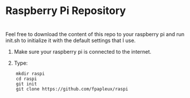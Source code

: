 #
# Raspberry Pi Repository
#

Feel free to download the content of this repo to your raspberry pi and run init.sh to initialize it with the default settings that I use.

1. Make sure your raspberry pi is connected to the internet.

2. Type:
```
	mkdir raspi
	cd raspi
	git init
	git clone https://github.com/fpapleux/raspi
```

